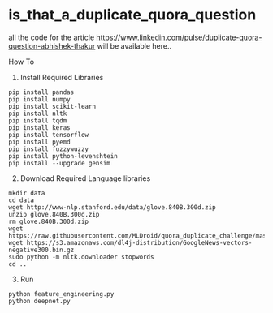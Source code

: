 # is_that_a_duplicate_quora_question

all the code for the article https://www.linkedin.com/pulse/duplicate-quora-question-abhishek-thakur will be available here..

How To 
1. Install Required Libraries
```
pip install pandas
pip install numpy
pip install scikit-learn
pip install nltk
pip install tqdm
pip install keras
pip install tensorflow
pip install pyemd
pip install fuzzywuzzy
pip install python-levenshtein
pip install --upgrade gensim
```
2. Download Required Language libraries
```
mkdir data
cd data
wget http://www-nlp.stanford.edu/data/glove.840B.300d.zip
unzip glove.840B.300d.zip
rm glove.840B.300d.zip
wget https://raw.githubusercontent.com/MLDroid/quora_duplicate_challenge/master/data/quora_duplicate_questions.tsv
wget https://s3.amazonaws.com/dl4j-distribution/GoogleNews-vectors-negative300.bin.gz
sudo python -m nltk.downloader stopwords
cd ..
```
3. Run
```
python feature_engineering.py
python deepnet.py
```
